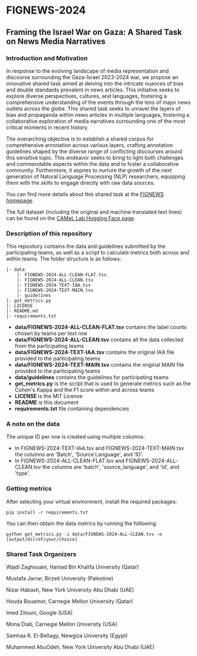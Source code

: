 # FIGNEWS-2024

## Framing the Israel War on Gaza: A Shared Task on News Media Narratives

### Introduction and Motivation

In response to the evolving landscape of media representation and discourse surrounding the Gaza-Israel 2023-2024 war, we propose an innovative shared task aimed at delving into the intricate nuances of bias and double standards prevalent in news articles. This initiative seeks to explore diverse perspectives, cultures, and languages, fostering a comprehensive understanding of the events through the lens of major news outlets across the globe. This shared task seeks to unravel the layers of bias and propaganda within news articles in multiple languages, fostering a collaborative exploration of media narratives surrounding one of the most critical moments in recent history.


The overarching objective is to establish a shared corpus for comprehensive annotation across various layers, crafting annotation guidelines shaped by the diverse range of conflicting discourses around this sensitive topic. This endeavor seeks to bring to light both challenges and commendable aspects within the data and to foster a collaborative community. Furthermore, it aspires to nurture the growth of the next generation of Natural Language Processing (NLP) researchers, equipping them with the skills to engage directly with raw data sources.

You can find more details about this shared task at the [FIGNEWS homepage](https://sites.google.com/view/fignews/home).

The full dataset (including the original and machine translated text lines) can be found on the [CAMeL Lab Hugging Face page](https://huggingface.co/datasets/CAMeL-Lab/FIGNEWS-2024).

### Description of this repository

This repository contains the data and guidelines submitted by the participating teams, as well as a script to calculate metrics both across and within teams. The folder structure is as follows:
```
|- data
    |- FIGNEWS-2024-ALL-CLEAN-FLAT.tsv
    |- FIGNEWS-2024-ALL-CLEAN.tsv
    |- FIGNEWS-2024-TEXT-IAA.tsv
    |- FIGNEWS-2024-TEXT-MAIN.tsv
    |- guidelines
|- get_metrics.py
|- LICENSE
|- README.md
|- requirements.txt
```
- **data/FIGNEWS-2024-ALL-CLEAN-FLAT.tsv** contains the label counts chosen by teams per text row
- **data/FIGNEWS-2024-ALL-CLEAN.tsv** contains all the data collected from the participating teams
- **data/FIGNEWS-2024-TEXT-IAA.tsv** contains the original IAA file provided to the participating teams
- **data/FIGNEWS-2024-TEXT-MAIN.tsv** contains the original MAIN file provided to the participating teams
- **data/guidelines** contains the guidelines for participating teams
- **get_metrics.py** is the script that is used to generate metrics such as the Cohen's Kappa and the F1 score within and across teams
- **LICENSE** is the MIT License
- **README** is this document
- **requirements.txt** file containing dependencies

### A note on the data

The unique ID per row is created using multiple columns:
- In FIGNEWS-2024-TEXT-IAA.tsv and FIGNEWS-2024-TEXT-MAIN.tsv the columns are 'Batch', 'Source Language', and 'ID'.
- In FIGNEWS-2024-ALL-CLEAN-FLAT.tsv and FIGNEWS-2024-ALL-CLEAN.tsv the columns are 'batch', 'source_language', and 'id', and 'type'.

### Getting metrics

After selecting your virtual environment, install the required packages:
```
pip install -r requirements.txt
```

You can then obtain the data metrics by running the following:
```
python get_metrics.py -i data/FIGNEWS-2024-ALL-CLEAN.tsv -o [output/dir/of/your/choice]
```

### Shared Task Organizers

Wajdi Zaghouani, Hamad Bin Khalifa University (Qatar)

Mustafa Jarrar, Birzeit University (Palestine)

Nizar Habash, New York University Abu Dhabi (UAE)

Houda Bouamor, Carnegie Mellon University (Qatar)

Imed Zitouni, Google (USA)

Mona Diab, Carnegie Mellon University (USA)

Samhaa R. El-Beltagy, Newgiza University (Egypt)

Muhammed AbuOdeh, New York University Abu Dhabi (UAE)